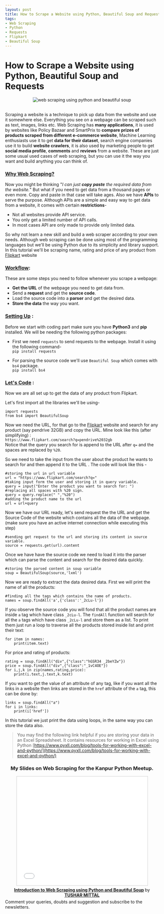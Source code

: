 ```yaml
---
layout: post
title: How to Scrape a Website using Python, Beautiful Soup and Requests  
tags:
- Web Scraping
- Python
- Requests
- Flipkart
- Beautiful Soup
---
```


# How to Scrape a Website using Python, Beautiful Soup and Requests

<center><img class="img-responsive" src="{{site.baseurl}}static/blog_images/webscraping.gif" alt="web scraping using python and beautiful soup"></center><br>

Scraping a website is a technique to pick up data from the website and use it somewhere else. Everything you see on a webpage can be scraped such as text, images, links etc. Web Scraping has **many applications**, it is used by websites like Policy Bazaar and SmartPrix to **compare prizes of products scraped from different e-commerce website**, Machine Learning enthusiasts use it to get **data for their dataset**, search engine companies use it to build **website crawlers**, it is also used by marketing people to get **social media profile**, **comments** and **reviews** from a website. These are just some usual used cases of web scraping, but you can use it the way you want and build anything you can think of.

### <u>Why Web Scraping?</u>
Now you might be thinking "*I can just **copy paste** the required data from the website.*" But what if you need to get data from a thousand pages or even more. Copy and paste in that case will take ages. Also we have **APIs** to serve the purpose. Although APIs are a simple and easy way to get data from a website, it comes with certain **restrictions**-
- Not all websites provide API service.
- You only get a limited number of API calls.
- In most cases API are only made to provide only limited data.

So why not learn a new skill and build a web scraper according to your own needs. Although web scraping can be done using most of the programming languages but we'll be using Python due to its simplicity and library support.
In this tutorial we'll be scraping name, rating and price of any product from [Flipkart](https://www.flipkart.com/) website
### <u>Workflow</u>:
These are some steps you need to follow whenever you scrape a webpage:
- **Get the URL** of the webpage you need to get data from.
- Send a **request** and get the **source code**.
- Load the source code into a **parser** and get the desired data.
- **Store the data** the way you want.

### <u>Setting Up</u> :
Before we start with coding part make sure you have **Python3** and **pip** installed. We will be needing the following python packages:

 - First we need `requests` to send requests to the webpage. Install it using the following command- <br>
 ``` pip install requests ```

- For parsing the source code we'll use `Beautiful Soup` which comes with `bs4` package.<br>
```pip install bs4```


### <u>Let's Code</u> :
Now we are all set up to get the data of any product from Flipkart.

Let's first import all the libraries we'll be using-
```
import requests
from bs4 import BeautifulSoup
```

Now we need the URL, for that go to the <a href="https://www.flipkart.com/" target="_blank">Flipkart</a> website and search for any product (say pendrive 32GB) and copy the URL. Mine look like this (after simplifying) :<br>```https://www.flipkart.com/search?q=pendrive%2032gb```<br>
Notice that the query you search for is append to the URL after `q=` and the spaces are replaced by `%20`.

So we need to take the input from the user about the product he wants to search for and then append it to the URL . The code will look like this -
```
#storing the url in url variable 
url = "https://www.flipkart.com/search?q="
#taking input form the user and storing it in query variable.
query = input("Enter the product you want to search for: ")
#replacing all spaces with %20 sign.
query = query.replace(" ","%20")
#adding the product name to the url
url = url+query
``` 

Now we have our URL ready, let's send request the the URL and get the Source Code of the website which contains all the data of the webpage. (make sure you have an active internet connection while executing this step)
```
#sending get request to the url and storing its content in source variable.
source = requests.get(url).content
```

Once we have have the source code we need to load it into the parser which can parse the content and search for the desired data quickly.
```
#storing the parsed content in soup variable
soup = BeautifulSoup(source,'lxml')
```

Now we are ready to extract the data desired data. First we will print the name of all the products: 
```
#finding all the tags which contains the name of products.
names = soup.findAll('a',{'class':'_2cLu-l'})
```
If you observe the source code you will fond that all the product names are inside `a` tag which have class `_2cLu-l`. The `findAll` function will search for all the `a` tags which have class `_2cLu-l` and store them as a list. 
To print them just run a loop to traverse all the products stored inside list and print their text:
```
for item in names:
	print(item.text)
```
For price and rating of products:
```
rating = soup.findAll("div",{"class":"hGSR34 _2beYZw"})
price = soup.findAll("div",{"class":"_1vC4OE"})
for i,j,k in zip(names,rating,price):
	print(i.text,j.text,k.text)
```
If you want to get the value of an attribute of any tag, like if you want all the links in a website then links are stored in the `href` attribute of the `a` tag, this can be done by:
```
links = soup.findAll("a")
for i in links:
	print(i['href'])
```

In this tutorial we just print the data using loops, in the same way you can store the data also.

> You may find the following link helpful if you are storing your data in an Excel Spreadsheet. It contains resources for working in Excel using Python [https://www.pyxll.com/blog/tools-for-working-with-excel-and-python/](https://www.pyxll.com/blog/tools-for-working-with-excel-and-python/)

<center>

<h3><b>My Slides on Web Scraping for the Kanpur Python Meetup.</b></h3>
<iframe src="//www.slideshare.net/slideshow/embed_code/key/2pZuyxcSNQZ19C" width="429" height="357" frameborder="0" marginwidth="0" marginheight="0" scrolling="no" style="border:1px solid #CCC; border-width:1px; margin-bottom:5px; max-width: 100%;" allowfullscreen> </iframe> <div style="margin-bottom:5px"> <strong> <a href="//www.slideshare.net/TUSHARMITTAL43/introduction-to-web-scraping-using-python-and-beautiful-soup" title="Introduction to Web Scraping using Python and Beautiful Soup" target="_blank">Introduction to Web Scraping using Python and Beautiful Soup</a> </strong> by <strong><a href="https://www.slideshare.net/TUSHARMITTAL43" target="_blank">TUSHAR MITTAL</a></strong> </div>
</center>
Comment your queries, doubts and suggestion and subscribe to the newsletters.
